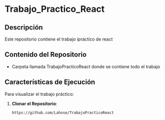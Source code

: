 # Trabajo_Practico_React
## Descripción
Este repositorio contiene el trabajo ipráctico de react
## Contenido del Repositorio
- Carpeta llamada TrabajoPracticoReact donde se contiene todo el trabajo

## Características de Ejecución
Para visualizar el trabajo práctico:

1. **Clonar el Repositorio**:
   ```
   https://github.com/Lahose/TrabajoPracticoReact
   ```
